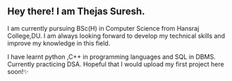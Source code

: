 ## Hey there! I am Thejas Suresh. 
I am currently pursuing BSc(H) in Computer Science from Hansraj College,DU.
I am always looking forward to develop my technical skills and improve my knowledge in this field.

I have learnt python ,C++ in programming languages and SQL in DBMS.
Currently practicing DSA.
Hopeful that I would upload my first project here soon!✨

<!--
**Thejassuresh17/Thejassuresh17** is a ✨ _special_ ✨ repository because its `README.md` (this file) appears on your GitHub profile.

Here are some ideas to get you started:

- 🔭 I’m currently working on ...
- 🌱 I’m currently learning ...
- 👯 I’m looking to collaborate on ...
- 🤔 I’m looking for help with ...
- 💬 Ask me about ...
- 📫 How to reach me: ...
- 😄 Pronouns: ...
- ⚡ Fun fact: ...
-->
